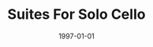 ---
discogs_id: 4885539
discogs_master_id: 684818
title: Suites For Solo Cello
artists: ['Janos Starker']
date: 1997-01-01
genre: ['Classical']
image: Suites For Solo Cello-4885539.jpg
label: RCA Victor Red Seal
country: Europe
category: Classical
---